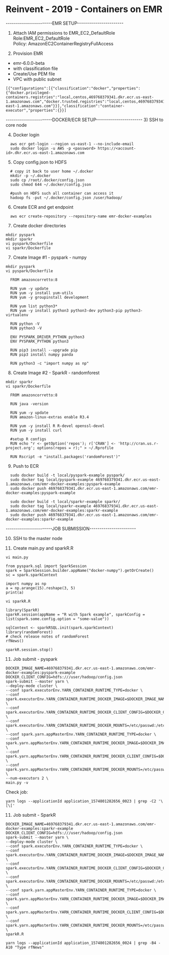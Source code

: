 # Reinvent - 2019 - Containers on EMR

-----------------------EMR SETUP-----------------------

1) Attach IAM permissions to EMR_EC2_DefaultRole  
Role:EMR_EC2_DefaultRole  
Policy: AmazonEC2ContainerRegistryFullAccess

2) Provision EMR
- emr-6.0.0-beta
- with classification file
- Create/Use PEM file
- VPC with public subnet

```
[{"configurations":[{"classification":"docker","properties":{"docker.privileged-containers.registries":"local,centos,469768379341.dkr.ecr.us-east-1.amazonaws.com","docker.trusted.registries":"local,centos,469768379341.dkr.ecr.us-east-1.amazonaws.com"}}],"classification":"container-executor","properties":{}}]
```

-----------------------DOCKER/ECR SETUP-----------------------
3) SSH to core node
	
4) Docker login
  ```
	aws ecr get-login --region us-east-1 --no-include-email
	sudo docker login -u AWS -p <password> https://<account-id>.dkr.ecr.us-east-1.amazonaws.com
  ```

5) Copy config.json to HDFS
  ```
	# copy it back to user home ~/.docker
	mkdir -p ~/.docker
	sudo cp /root/.docker/config.json 
	sudo chmod 644 ~/.docker/config.json

	#push on HDFS such all container can access it
	hadoop fs -put ~/.docker/config.json /user/hadoop/
  ```
6) Create ECR and get endpoint 
  
  ```
	aws ecr create-repository --repository-name emr-docker-examples
  ```

7) Create docker directories
  ```
  mkdir pyspark
  mkdir sparkr
  vi pyspark/Dockerfile
  vi sparkr/Dockerfile
  ```

7) Create Image #1 - pyspark - numpy

  ```
  mkdir pyspark
  vi pyspark/Dockerfile
  ```

  ```
	FROM amazoncorretto:8

	RUN yum -y update
	RUN yum -y install yum-utils
	RUN yum -y groupinstall development

	RUN yum list python3*
	RUN yum -y install python3 python3-dev python3-pip python3-virtualenv

	RUN python -V
	RUN python3 -V

	ENV PYSPARK_DRIVER_PYTHON python3
	ENV PYSPARK_PYTHON python3

	RUN pip3 install --upgrade pip
	RUN pip3 install numpy panda

	RUN python3 -c "import numpy as np"
  ```

8) Create Image #2 - SparkR - randomforest

  ```
  mkdir sparkr
  vi sparkr/Dockerfile
  ```
  
  ```
	FROM amazoncorretto:8

	RUN java -version

	RUN yum -y update
	RUN amazon-linux-extras enable R3.4

	RUN yum -y install R R-devel openssl-devel
	RUN yum -y install curl

	#setup R configs
	RUN echo "r <- getOption('repos'); r['CRAN'] <- 'http://cran.us.r-project.org'; options(repos = r);" > ~/.Rprofile

	RUN Rscript -e "install.packages('randomForest')"
  ```

9) Push to ECR

  ```
	sudo docker build -t local/pyspark-example pyspark/
	sudo docker tag local/pyspark-example 469768379341.dkr.ecr.us-east-1.amazonaws.com/emr-docker-examples:pyspark-example
	sudo docker push 469768379341.dkr.ecr.us-east-1.amazonaws.com/emr-docker-examples:pyspark-example

	sudo docker build -t local/sparkr-example sparkr/
	sudo docker tag local/sparkr-example 469768379341.dkr.ecr.us-east-1.amazonaws.com/emr-docker-examples:sparkr-example
	sudo docker push 469768379341.dkr.ecr.us-east-1.amazonaws.com/emr-docker-examples:sparkr-example
  ```

-----------------------JOB SUBMISSION-----------------------

10) SSH to the master node

11) Create main.py and sparkR.R

```
vi main.py
```

```
from pyspark.sql import SparkSession
spark = SparkSession.builder.appName("docker-numpy").getOrCreate()
sc = spark.sparkContext

import numpy as np
a = np.arange(15).reshape(3, 5)
print(a)
```

```
vi sparkR.R
```

```
library(SparkR)
sparkR.session(appName = "R with Spark example", sparkConfig = list(spark.some.config.option = "some-value"))

sqlContext <- sparkRSQL.init(spark.sparkContext)
library(randomForest)
# check release notes of randomForest
rfNews()

sparkR.session.stop()
```


11) Job submit - pyspark

```
DOCKER_IMAGE_NAME=469768379341.dkr.ecr.us-east-1.amazonaws.com/emr-docker-examples:pyspark-example
DOCKER_CLIENT_CONFIG=hdfs:///user/hadoop/config.json
spark-submit --master yarn \
--deploy-mode cluster \
--conf spark.executorEnv.YARN_CONTAINER_RUNTIME_TYPE=docker \
--conf spark.executorEnv.YARN_CONTAINER_RUNTIME_DOCKER_IMAGE=$DOCKER_IMAGE_NAME \
--conf spark.executorEnv.YARN_CONTAINER_RUNTIME_DOCKER_CLIENT_CONFIG=$DOCKER_CLIENT_CONFIG \
--conf spark.executorEnv.YARN_CONTAINER_RUNTIME_DOCKER_MOUNTS=/etc/passwd:/etc/passwd:ro \
--conf spark.yarn.appMasterEnv.YARN_CONTAINER_RUNTIME_TYPE=docker \
--conf spark.yarn.appMasterEnv.YARN_CONTAINER_RUNTIME_DOCKER_IMAGE=$DOCKER_IMAGE_NAME \
--conf spark.yarn.appMasterEnv.YARN_CONTAINER_RUNTIME_DOCKER_CLIENT_CONFIG=$DOCKER_CLIENT_CONFIG \
--conf spark.yarn.appMasterEnv.YARN_CONTAINER_RUNTIME_DOCKER_MOUNTS=/etc/passwd:/etc/passwd:ro \
--num-executors 2 \
main.py -v
```

Check job:
```
yarn logs --applicationId application_1574801282656_0023 | grep -C2 '\[\['
```

11) Job submit - SparkR

```
DOCKER_IMAGE_NAME=469768379341.dkr.ecr.us-east-1.amazonaws.com/emr-docker-examples:sparkr-example
DOCKER_CLIENT_CONFIG=hdfs:///user/hadoop/config.json
spark-submit --master yarn \
--deploy-mode cluster \
--conf spark.executorEnv.YARN_CONTAINER_RUNTIME_TYPE=docker \
--conf spark.executorEnv.YARN_CONTAINER_RUNTIME_DOCKER_IMAGE=$DOCKER_IMAGE_NAME \
--conf spark.executorEnv.YARN_CONTAINER_RUNTIME_DOCKER_CLIENT_CONFIG=$DOCKER_CLIENT_CONFIG \
--conf spark.executorEnv.YARN_CONTAINER_RUNTIME_DOCKER_MOUNTS=/etc/passwd:/etc/passwd:ro \
--conf spark.yarn.appMasterEnv.YARN_CONTAINER_RUNTIME_TYPE=docker \
--conf spark.yarn.appMasterEnv.YARN_CONTAINER_RUNTIME_DOCKER_IMAGE=$DOCKER_IMAGE_NAME \
--conf spark.yarn.appMasterEnv.YARN_CONTAINER_RUNTIME_DOCKER_CLIENT_CONFIG=$DOCKER_CLIENT_CONFIG \
--conf spark.yarn.appMasterEnv.YARN_CONTAINER_RUNTIME_DOCKER_MOUNTS=/etc/passwd:/etc/passwd:ro \
sparkR.R
```
```
yarn logs --applicationId application_1574801282656_0024 | grep -B4 -A10 "Type rfNews"
```
